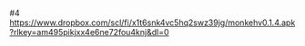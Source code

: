 #4
https://www.dropbox.com/scl/fi/x1t6snk4vc5hq2swz39jg/monkehv0.1.4.apk?rlkey=am495pikjxx4e6ne72fou4knj&dl=0
